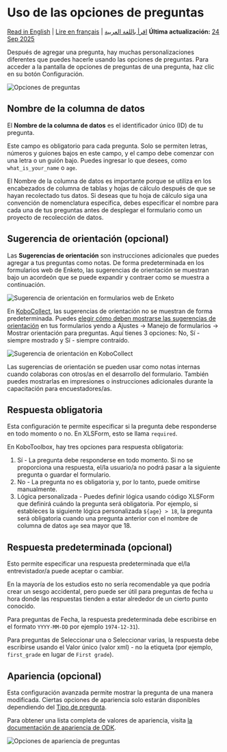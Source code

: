 # Uso de las opciones de preguntas
<a href="../question_options.html">Read in English</a> | <a href="../fr/question_options.html">Lire en français</a> | <a href="../ar/question_options.html">اقرأ باللغة العربية</a>
**Última actualización:** <a href="https://github.com/kobotoolbox/docs/blob/43a3384fad535287d1c7820457ab2d25a86877fc/source/question_options.md" class="reference">24 Sep 2025</a>

Después de agregar una pregunta, hay muchas personalizaciones diferentes que puedes hacerle usando las opciones de preguntas. Para acceder a la pantalla de opciones de preguntas de una pregunta, haz clic en su botón <i class="k-icon k-icon-settings"></i> Configuración.

![Opciones de preguntas](/images/question_options/options2.png)

## Nombre de la columna de datos

El **Nombre de la columna de datos** es el identificador único (ID) de tu pregunta.

Este campo es obligatorio para cada pregunta. Solo se permiten letras, números y guiones bajos en este campo, y el campo debe comenzar con una letra o un guión bajo. Puedes ingresar lo que desees, como `what_is_your_name` o `age`.

El Nombre de la columna de datos es importante porque se utiliza en los encabezados de columna de tablas y hojas de cálculo después de que se hayan recolectado tus datos. Si deseas que tu hoja de cálculo siga una convención de nomenclatura específica, debes especificar el nombre para cada una de tus preguntas antes de desplegar el formulario como un proyecto de recolección de datos.

## Sugerencia de orientación (opcional)

Las **Sugerencias de orientación** son instrucciones adicionales que puedes agregar a tus preguntas como notas. De forma predeterminada en los formularios web de Enketo, las sugerencias de orientación se muestran bajo un acordeón que se puede expandir y contraer como se muestra a continuación.

![Sugerencia de orientación en formularios web de Enketo](/images/question_options/guidance_hint_enketo.gif)

En [KoboCollect](kobocollect_on_android_latest.md), las sugerencias de orientación no se muestran de forma predeterminada. Puedes [elegir cómo deben mostrarse las sugerencias de orientación](https://support.kobotoolbox.org/es/kobocollect_settings.html#form-management-settings) en tus formularios yendo a Ajustes -> Manejo de formularios -> Mostrar orientación para preguntas. Aquí tienes 3 opciones: No, Sí - siempre mostrado y Sí - siempre contraído.

![Sugerencia de orientación en KoboCollect](/images/question_options/guidance_hint_kobocollect.gif)

Las sugerencias de orientación se pueden usar como notas internas cuando colaboras con otros/as en el desarrollo del formulario. También puedes mostrarlas en impresiones o instrucciones adicionales durante la capacitación para encuestadores/as.

## Respuesta obligatoria

Esta configuración te permite especificar si la pregunta debe responderse en todo momento o no. En XLSForm, esto se llama `required`.

En KoboToolbox, hay tres opciones para respuesta obligatoria:

1. Sí - La pregunta debe responderse en todo momento. Si no se proporciona una respuesta, el/la usuario/a no podrá pasar a la siguiente pregunta o guardar el formulario.
2. No - La pregunta no es obligatoria y, por lo tanto, puede omitirse manualmente.
3. Lógica personalizada - Puedes definir lógica usando código XLSForm que definirá cuándo la pregunta será obligatoria. Por ejemplo, si estableces la siguiente lógica personalizada `${age} > 18`, la pregunta será obligatoria cuando una pregunta anterior con el nombre de columna de datos `age` sea mayor que 18.

## Respuesta predeterminada (opcional)

Esto permite especificar una respuesta predeterminada que el/la entrevistador/a puede aceptar o cambiar.

En la mayoría de los estudios esto no sería recomendable ya que podría crear un sesgo accidental, pero puede ser útil para preguntas de fecha u hora donde las respuestas tienden a estar alrededor de un cierto punto conocido.

Para preguntas de <i class="k-icon k-icon-qt-date"></i> Fecha, la respuesta predeterminada debe escribirse en el formato `YYYY-MM-DD` por ejemplo `1974-12-31`).

Para preguntas de <i class="k-icon k-icon-qt-select-one"></i> Seleccionar una o <i class="k-icon k-icon-qt-select-many"></i> Seleccionar varias, la respuesta debe escribirse usando el Valor único (valor xml) - no la etiqueta (por ejemplo, `first_grade` en lugar de `First grade`).

## Apariencia (opcional)

Esta configuración avanzada permite mostrar la pregunta de una manera modificada. Ciertas opciones de apariencia solo estarán disponibles dependiendo del [Tipo de pregunta](question_types.md).

Para obtener una lista completa de valores de apariencia, visita [la documentación de apariencia de ODK](http://xlsform.org/en/#appearance).

![Opciones de apariencia de preguntas](/images/question_options/appearance.png)